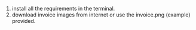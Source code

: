 1. install all the requirements in the terminal.
2. download invoice images from internet or use the invoice.png (example) provided.
